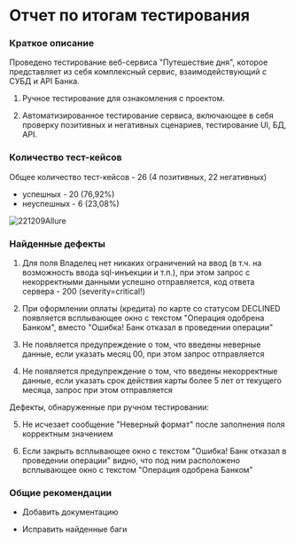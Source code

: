 # Отчет по итогам тестирования

### Краткое описание

Проведено тестирование веб-сервиса "Путешествие дня", которое представляет из себя комплексный сервис, взаимодействующий с СУБД и API Банка.

1) Ручное тестирование для ознакомления с проектом.

2) Автоматизированное тестирование сервиса, включающее в себя проверку позитивных и негативных сценариев, тестирование UI, БД, API.

### Количество тест-кейсов

Общее количество тест-кейсов - 26 (4 позитивных, 22 негативных)

* успешных - 20 (76,92%)
* неуспешных - 6 (23,08%)

![221209Allure](https://user-images.githubusercontent.com/90708953/208717584-06fb6e7a-709d-42fe-a383-9fe112a52734.jpg)

### Найденные дефекты

1) Для поля Владелец нет никаких ограничений на ввод (в т.ч. на возможность ввода sql-инъекции и т.п.), при этом запрос с некорректными данными успешно отправляется, код ответа сервера - 200 (severity=critical!)

2) При оформлении оплаты (кредита) по карте со статусом DECLINED появляется всплывающее окно с текстом "Операция одобрена Банком", вместо "Ошибка! Банк отказал в проведении операции"

3) Не появляется предупреждение о том, что введены неверные данные, если указать месяц 00, при этом запрос отправляется

4) Не появляется предупреждение о том, что введены некорректные данные, если указать срок действия карты более 5 лет от текущего месяца, запрос при этом отправляется

Дефекты, обнаруженные при ручном тестировании:

5) Не исчезает сообщение "Неверный формат" после заполнения поля корректным значением

6) Если закрыть всплывающее окно с текстом "Ошибка! Банк отказал в проведении операции" видно, что под ним расположено всплывающее окно с текстом "Операция одобрена Банком"

### Общие рекомендации

* Добавить документацию

* Исправить найденные баги
